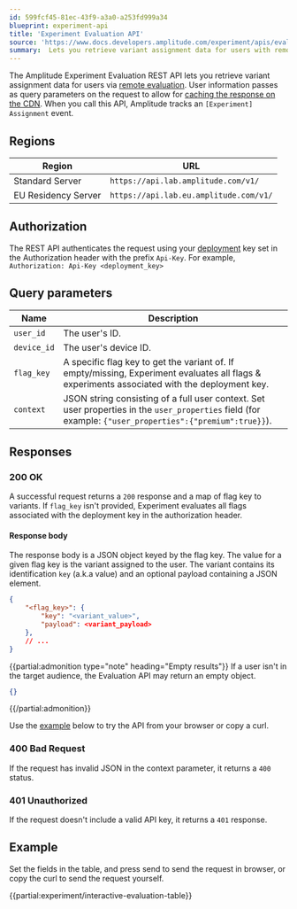 ```yaml
---
id: 599fcf45-81ec-43f9-a3a0-a253fd999a34
blueprint: experiment-api
title: 'Experiment Evaluation API'
source: 'https://www.docs.developers.amplitude.com/experiment/apis/evaluation-api/'
summary:  Lets you retrieve variant assignment data for users with remote evaluation.
---
```

The Amplitude Experiment Evaluation REST API lets you retrieve variant assignment data for users via [remote evaluation](/docs/experiment/remote-evaluation). User information passes as query parameters on the request to allow for [caching the response on the CDN](/docs/experiment/under-the-hood/performance-and-caching#cdn-caching). When you call this API, Amplitude tracks an `[Experiment] Assignment` event.

## Regions

| Region              | URL                                                                   |
| ------------------- | -------------------------------------------------------------------------- |
| Standard Server     | `https://api.lab.amplitude.com/v1/`       |
| EU Residency Server | `https://api.lab.eu.amplitude.com/v1/` |

## Authorization

The REST API authenticates the request using your [deployment](/docs/experiment/data-model#deployments) key set in the Authorization header with the prefix `Api-Key`. For example, `Authorization: Api-Key <deployment_key>`

## Query parameters

| <div class="big-column">Name</div> | Description                                                                                                                                              |
| ---------------------------------- | -------------------------------------------------------------------------------------------------------------------------------------------------------- |
| `user_id`                          | The user's ID.                                                                                                                                           |
| `device_id`                        | The user's device ID.                                                                                                                                    |
| `flag_key`                         | A specific flag key to get the variant of. If empty/missing, Experiment evaluates all flags & experiments associated with the deployment key.                   |
| `context`                          | JSON string consisting of a full user context. Set user properties in the `user_properties` field (for example: `{"user_properties":{"premium":true}}`). |

## Responses

### 200 OK

A successful request returns a `200` response and a map of flag key to variants. If `flag_key` isn't provided, Experiment evaluates all flags associated with the deployment key in the authorization header.

#### Response body

The response body is a JSON object keyed by the flag key. The value for a given flag key is the variant assigned to the user. The variant contains its identification `key` (a.k.a value) and an optional payload containing a JSON element.

```json
{
    "<flag_key>": {
        "key": "<variant_value>",
        "payload": <variant_payload>
    },
    // ...
}
```

{{partial:admonition type="note" heading="Empty results"}}
If a user isn't in the target audience, the Evaluation API may return an empty object.

```json
{}
```
{{/partial:admonition}}

Use the [example](#example) below to try the API from your browser or copy a curl.

### 400 Bad Request

If the request has invalid JSON in the context parameter, it returns a `400` status.

### 401 Unauthorized

If the request doesn't include a valid API key, it returns a `401` response.

## Example

Set the fields in the table, and press send to send the request in browser, or copy the curl to send the request yourself.


{{partial:experiment/interactive-evaluation-table}}

